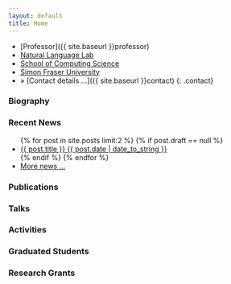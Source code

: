 ```yaml
---
layout: default
title: Home
---
```


* [Professor]({{ site.baseurl }}professor)
* [Natural Language Lab](http://natlang.cs.sfu.ca)
* [School of Computing Science](http://www.cs.sfu.ca/)
* [Simon Fraser University](http://www.sfu.ca)
* &raquo; [Contact details ...]({{ site.baseurl }}contact)
{: .contact}

### Biography

### Recent News

<ul class="posts">
  {% for post in site.posts limit:2 %}
    {% if post.draft == null %}
      <li>
        <a href="{{ post.url }}">
          <div>
            <span class="title">{{ post.title }}</span>
            <span class="date">{{ post.date | date_to_string }}</span>
          </div>
        </a>
      </li>
    {% endif %}
  {% endfor %}
  <li class="more"><a href="{{ site.baseurl }}news">More news ...</a></li>
</ul>

### Publications

### Talks

### Activities

### Graduated Students

### Research Grants


